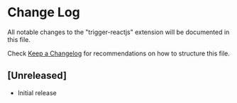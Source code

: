 # Change Log

All notable changes to the "trigger-reactjs" extension will be documented in this file.

Check [Keep a Changelog](http://keepachangelog.com/) for recommendations on how to structure this file.

## [Unreleased]

- Initial release